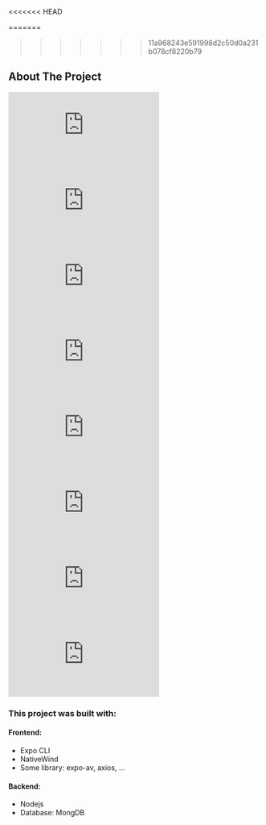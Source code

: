 <<<<<<< HEAD

=======
>>>>>>> 11a968243e591998d2c50d0a231b078cf8220b79
<!-- ABOUT THE PROJECT -->
## About The Project

[![Home 1 ScreenShot](https://files.fm/thumb.php?i=v6tyq29va)](https://files.fm/thumb_show.php?i=v6tyq29va)
[![Home 2 ScreenShot](https://files.fm/thumb.php?i=r24nzgqhe)](https://files.fm/thumb_show.php?i=r24nzgqhe)
[![Search ScreenShot](https://files.fm/thumb.php?i=8wh26f7eb)](https://files.fm/thumb_show.php?i=8wh26f7eb)
[![Artist ScreenShot](https://files.fm/thumb.php?i=hg4rcnnwy)](https://files.fm/thumb_show.php?i=hg4rcnnwy)
[![Audio Player ScreenShot](https://files.fm/thumb.php?i=47pkw4bwm)](https://files.fm/thumb_show.php?i=47pkw4bwm)
[![Audio Tracks ScreenShot](https://files.fm/thumb.php?i=mpufqfu7w)](https://files.fm/thumb_show.php?i=mpufqfu7w)
[![Add To Your Favorite ScreenShot](https://files.fm/thumb.php?i=v4webne5r)](https://files.fm/thumb_show.php?i=v4webne5r)
[![Your Favorite ScreenShot](https://files.fm/thumb.php?i=rbca5ej6u)](https://files.fm/thumb_show.php?i=rbca5ej6u)


### This project was built with:

#### Frontend:
* Expo CLI
* NativeWind
* Some library: expo-av, axios, ...

#### Backend:
* Nodejs
* Database: MongDB
